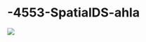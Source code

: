 # -4553-SpatialDS-ahla

![](https://scontent-dfw1-1.xx.fbcdn.net/hphotos-xpf1/v/t1.0-9/11863295_10153538208304555_7740790468864933097_n.jpg?oh=80b372b969dea0aa372439e3f58a5945&oe=563A5C8A)
